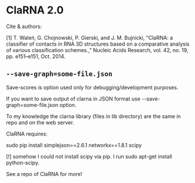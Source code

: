 ClaRNA 2.0
===========================================================

Cite & authors:

[1]	T. Waleń, G. Chojnowski, P. Gierski, and J. M. Bujnicki, “ClaRNA: a classifier of contacts in RNA 3D structures based on a comparative analysis of various classification schemes.,” Nucleic Acids Research, vol. 42, no. 19, pp. e151–e151, Oct. 2014.

`--save-graph=some-file.json`
-----------------------------------------------------------

Save-scores is option used only for debugging/development purposes.

If you want to save output of clarna in JSON format use --save-graph=some-file.json option.

To my knowledge the clarna library (files in lib directory) are the same in repo and on the web server.

ClaRNA requires:

sudo pip install simplejson==2.6.1 networkx==1.8.1 scipy

[!] somehow I could not install scipy via pip. I run sudo apt-get install python-scipy.

See a repo of ClaRNA for more!
